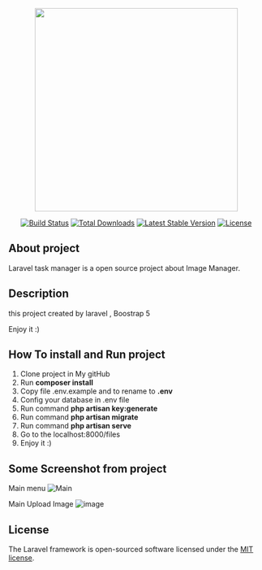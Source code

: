 <p align="center"><a href="https://laravel.com" target="_blank"><img src="https://raw.githubusercontent.com/laravel/art/master/logo-lockup/5%20SVG/2%20CMYK/1%20Full%20Color/laravel-logolockup-cmyk-red.svg" width="400"></a></p>

<p align="center">
<a href="https://travis-ci.org/laravel/framework"><img src="https://travis-ci.org/laravel/framework.svg" alt="Build Status"></a>
<a href="https://packagist.org/packages/laravel/framework"><img src="https://img.shields.io/packagist/dt/laravel/framework" alt="Total Downloads"></a>
<a href="https://packagist.org/packages/laravel/framework"><img src="https://img.shields.io/packagist/v/laravel/framework" alt="Latest Stable Version"></a>
<a href="https://packagist.org/packages/laravel/framework"><img src="https://img.shields.io/packagist/l/laravel/framework" alt="License"></a>
</p>

## About project

Laravel task manager is a open source project about Image Manager.

## Description

this project created by laravel , Boostrap 5 

Enjoy it :)

## How To install and Run project

1) Clone project in My gitHub
2) Run **composer install**
3) Copy file .env.example and to rename to **.env**
4) Config your database in .env file
5) Run command **php artisan key:generate**
6) Run command **php artisan migrate**
7) Run command **php artisan serve** 
8) Go to the localhost:8000/files
9) Enjoy it :)

## Some Screenshot from project

Main menu
![Main](https://user-images.githubusercontent.com/36498620/169462333-1844dc50-117e-4d50-9b4d-e5c20b338b93.png)

Main Upload Image
![image](https://user-images.githubusercontent.com/36498620/169463075-f3729f83-58f3-4d0c-81a7-a401c3a04c43.png)


## License

The Laravel framework is open-sourced software licensed under the [MIT license](https://opensource.org/licenses/MIT).
